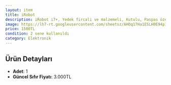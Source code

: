 ```yaml
---
layout: item
title: iRobot
description: iRobot i7+, Yedek fircali ve malzemeli, Kutulu, Paspas özelliği yok
image: https://lh7-rt.googleusercontent.com/sheetsz/AHOq17Ha1ESLH0E94p1xcVCPyecokzFSsJ5CztUXyFsDsbizl5ZZH7GcGTKWwo_7cH7_VPYTUes_TvJvyGbvr6LaB0uYOOIPHCMRyeaokc0jawXi7LYEl27x89GB6-fshVdugJMIceiXIg=w132-h113?key=2U9y3bet6twSOujF3SfoMA
price: 1500TL
condition: 2 sene kullanıldı
category: Elektronik
---
```


## Ürün Detayları
- **Adet**: 1
- **Güncel Sıfır Fiyatı**: 3.000TL
